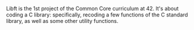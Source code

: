 Libft is the 1st project of the Common Core curriculum at 42. It's about coding a C library: specifically, recoding a few functions of the C standard library, as well as some other utility functions.
